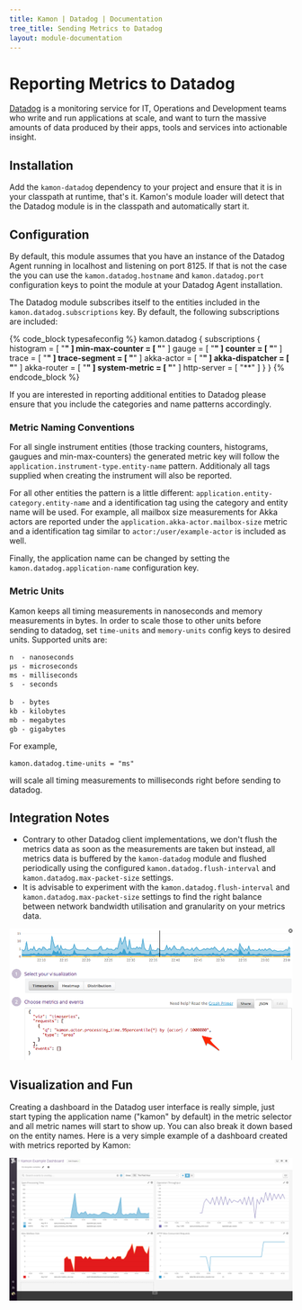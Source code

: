 ```yaml
---
title: Kamon | Datadog | Documentation
tree_title: Sending Metrics to Datadog
layout: module-documentation
---
```


Reporting Metrics to Datadog
===========================

[Datadog] is a monitoring service for IT, Operations and Development teams who write and run applications at scale, and
want to turn the massive amounts of data produced by their apps, tools and services into actionable insight.

Installation
------------

Add the `kamon-datadog` dependency to your project and ensure that it is in your classpath at runtime, that's it.
Kamon's module loader will detect that the Datadog module is in the classpath and automatically start it.


Configuration
-------------

By default, this module assumes that you have an instance of the Datadog Agent running in localhost and listening on
port 8125. If that is not the case the you can use the `kamon.datadog.hostname` and `kamon.datadog.port` configuration
keys to point the module at your Datadog Agent installation.

The Datadog module subscribes itself to the entities included in the `kamon.datadog.subscriptions` key. By default, the
following subscriptions are included:

{% code_block typesafeconfig %}
kamon.datadog {
  subscriptions {
    histogram       = [ "**" ]
    min-max-counter = [ "**" ]
    gauge           = [ "**" ]
    counter         = [ "**" ]
    trace           = [ "**" ]
    trace-segment   = [ "**" ]
    akka-actor      = [ "**" ]
    akka-dispatcher = [ "**" ]
    akka-router     = [ "**" ]
    system-metric   = [ "**" ]
    http-server     = [ "**" ]
  }
}
{% endcode_block %}

If you are interested in reporting additional entities to Datadog please ensure that you include the categories and name
patterns accordingly.


### Metric Naming Conventions ###

For all single instrument entities (those tracking counters, histograms, gaugues and min-max-counters) the generated
metric key will follow the `application.instrument-type.entity-name` pattern. Additionaly all tags supplied when
creating the instrument will also be reported.

For all other entities the pattern is a little different: `application.entity-category.entity-name` and a identification
tag using the category and entity name will be used. For example, all mailbox size measurements for Akka actors are
reported under the `application.akka-actor.mailbox-size` metric and a identification tag similar to
`actor:/user/example-actor` is included as well.

Finally, the application name can be changed by setting the `kamon.datadog.application-name` configuration key.

### Metric Units ###

Kamon keeps all timing measurements in nanoseconds and memory measurements in bytes. In order to scale those to other units before sending to datadog, set `time-units` and `memory-units` config keys to desired units. Supported units are:
```
n  - nanoseconds
µs - microseconds
ms - milliseconds
s  - seconds

b  - bytes
kb - kilobytes
mb - megabytes
gb - gigabytes
```
For example,
```
kamon.datadog.time-units = "ms" 
```
will scale all timing measurements to milliseconds right before sending to datadog.

Integration Notes
-----------------

* Contrary to other Datadog client implementations, we don't flush the metrics data as soon as the measurements are
  taken but instead, all metrics data is buffered by the `kamon-datadog` module and flushed periodically using the
  configured `kamon.datadog.flush-interval` and `kamon.datadog.max-packet-size` settings.
* It is advisable to experiment with the `kamon.datadog.flush-interval` and `kamon.datadog.max-packet-size` settings to
  find the right balance between network bandwidth utilisation and granularity on your metrics data.

<img class="img-fluid" src="/assets/img/datadog-scaling-metrics.png">


Visualization and Fun
---------------------

Creating a dashboard in the Datadog user interface is really simple, just start typing the application name ("kamon" by
default) in the metric selector and all metric names will start to show up. You can also break it down based on the entity
names. Here is a very simple example of a dashboard created with metrics reported by Kamon:

<img class="img-fluid" src="/assets/img/datadog-dashboard.png">

[Datadog]: http://www.datadoghq.com/
[get started]: /documentation/get-started/
